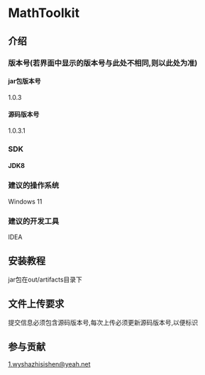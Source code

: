 # MathToolkit

## 介绍

### 版本号(若界面中显示的版本号与此处不相同,则以此处为准)

#### jar包版本号

1.0.3

#### 源码版本号

1.0.3.1

### SDK

#### JDK8

### 建议的操作系统

Windows 11

### 建议的开发工具

IDEA

## 安装教程

jar包在out/artifacts目录下

## 文件上传要求

提交信息必须包含源码版本号,每次上传必须更新源码版本号,以便标识

## 参与贡献

1.wyshazhisishen@yeah.net